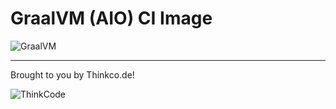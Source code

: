 # GraalVM (AIO) CI Image

![GraalVM](https://miro.medium.com/max/1560/1*LPCG2xlLiUdqcYJulzxvmw.png)

---
Brought to you by Thinkco.de!

![ThinkCode](https://avatars2.githubusercontent.com/u/31565447?s=200) 
